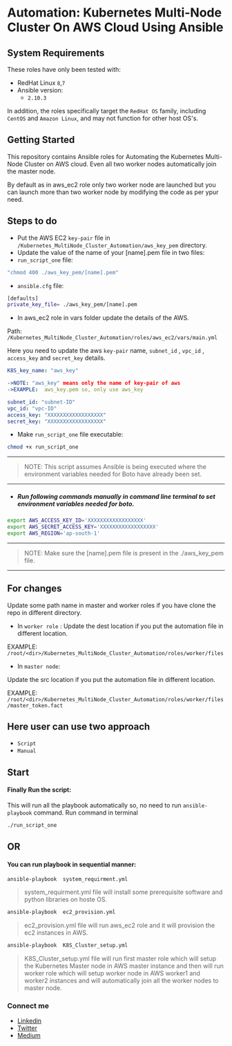 # Automation: Kubernetes Multi-Node Cluster On  AWS Cloud Using Ansible


## System Requirements
These roles have only been tested with:
* RedHat Linux `8`,`7`
* Ansible version:
  * `2.10.3`

In addition, the roles specifically target the `RedHat OS` family, including `CentOS` and `Amazon Linux`, and may not function for other host OS's.

## Getting Started

This repository contains Ansible roles for Automating the Kubernetes Multi-Node Cluster on AWS cloud. Even all two worker nodes automatically join the master node.
<!-- Each role contains a README describing its usage.-->
By default as in aws_ec2 role only two worker node are launched but you can launch more than two worker node by modifying the code as per ypur need.

## Steps to do
* Put the AWS EC2  `key-pair` file in     `/Kubernetes_MultiNode_Cluster_Automation/aws_key_pem` directory.
*   Update the value of the name of your [name].pem file in two files:
  *  `run_script_one` file:
  ```bash
  "chmod 400 ./aws_key_pem/[name].pem"
  ```

  *   `ansible.cfg` file:
  ```bash
  [defaults]
  private_key_file= ./aws_key_pem/[name].pem
  ```
* In aws_ec2 role in vars folder update the details of the AWS.

 Path: `/Kubernetes_MultiNode_Cluster_Automation/roles/aws_ec2/vars/main.yml`

 Here you need to update the aws `key-pair` name, `subnet_id` , `vpc_id` , `access_key` and `secret_key` details.

 ```yaml
 K8S_key_name: "aws_key"

 ->NOTE: "aws_key" means only the name of key-pair of aws
 ->EXAMPLE:  aws_key.pem so, only use aws_key

 subnet_id: "subnet-ID"
 vpc_id: "vpc-ID"
 access_key: "XXXXXXXXXXXXXXXXXX"
 secret_key: "XXXXXXXXXXXXXXXXXX"
  ```

* Make `run_script_one` file executable:
```bash
chmod +x run_script_one
```
---
> NOTE: This script assumes Ansible is being executed where the environment variables needed for Boto have already been set.
---
* ##### Run following commands manually in command line terminal to set environment variables needed for boto.
```bash
export AWS_ACCESS_KEY_ID='XXXXXXXXXXXXXXXXXX'
export AWS_SECRET_ACCESS_KEY='XXXXXXXXXXXXXXXXXX'
export AWS_REGION='ap-south-1'
```
---
>NOTE: Make sure the [name].pem file is present in the ./aws_key_pem file.
---


## For changes
Update some path name in master and worker roles if you have clone the repo in different directory.

* In `worker role` :
Update the dest location if you put the automation file in different location.

EXAMPLE: `/root/<dir>/Kubernetes_MultiNode_Cluster_Automation/roles/worker/files`

* In `master node`:

Update the src location if you put the automation file in different location.

EXAMPLE:  `/root/<dir>/Kubernetes_MultiNode_Cluster_Automation/roles/worker/files/master_token.fact`

## Here user can use two approach 
* `Script` 
* `Manual` 

## Start

#### Finally Run the script:
This will run all the playbook automatically so, no need to run `ansible-playbook` command.
Run command in terminal
```bash
./run_script_one
```

## OR
#### You can run playbook in sequential manner:

```bash
ansible-playbook  system_requirment.yml
```
> system_requirment.yml file will install some prerequisite software and python libraries on hoste OS.

```bash
ansible-playbook  ec2_provision.yml
```
>ec2_provision.yml file will run aws_ec2 role and it will provision the ec2 instances in AWS.

```bash
ansible-playbook  K8S_Cluster_setup.yml
```

>K8S_Cluster_setup.yml file will run first master role which will setup the Kubernetes Master node in AWS master instance and  then will run worker role which will setup worker node in AWS worker1 and worker2 instances and will automatically join all the worker nodes to master node.

### Connect me
* [Linkedin](https://linkedin.com/in/rahulkumar-choudhary-b662761a2 "Rahulkumar Choudhary")
* [Twitter](https://twitter.com/Rahulkumar29420 "Rahulkumar29420")
* [Medium](https://rahulchoudhary5768.medium.com/ "Rahulkumar Choudhary")
